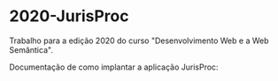 # 2020-JurisProc
Trabalho para a edição 2020 do curso "Desenvolvimento Web e a Web Semântica".  

Documentação de como implantar a aplicação JurisProc:


